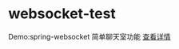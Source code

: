 # websocket-test
Demo:spring-websocket 简单聊天室功能
[查看详情](https://forest-time.io/Spring实现WebSocket功能案例.html)
